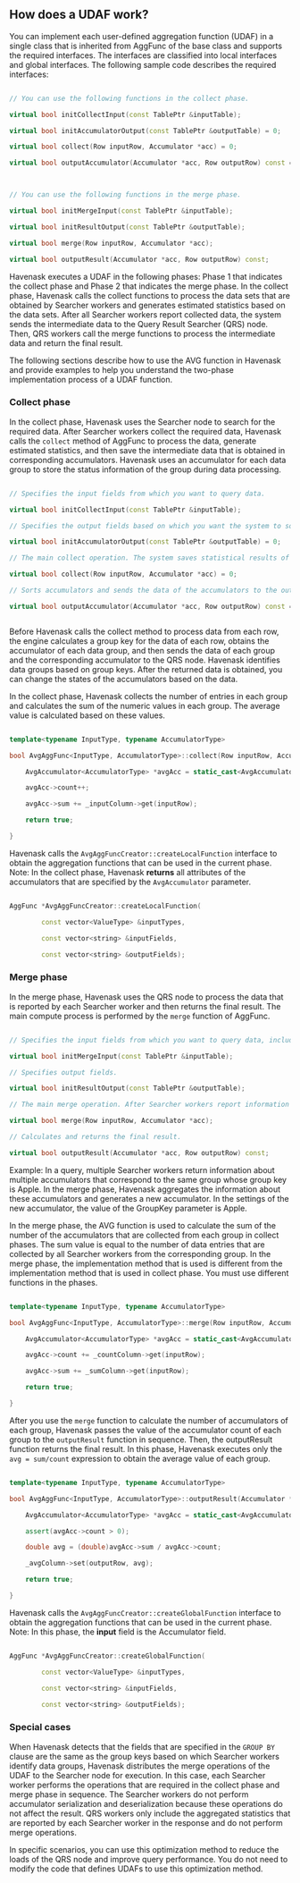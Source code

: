 <a name="Sm4kB"></a>

## How does a UDAF work?

You can implement each user-defined aggregation function (UDAF) in a single class that is inherited from AggFunc of the base class and supports the required interfaces. The interfaces are classified into local interfaces and global interfaces. The following sample code describes the required interfaces:



```cpp

// You can use the following functions in the collect phase.

virtual bool initCollectInput(const TablePtr &inputTable);

virtual bool initAccumulatorOutput(const TablePtr &outputTable) = 0;

virtual bool collect(Row inputRow, Accumulator *acc) = 0;

virtual bool outputAccumulator(Accumulator *acc, Row outputRow) const = 0;



// You can use the following functions in the merge phase.

virtual bool initMergeInput(const TablePtr &inputTable);

virtual bool initResultOutput(const TablePtr &outputTable);

virtual bool merge(Row inputRow, Accumulator *acc);

virtual bool outputResult(Accumulator *acc, Row outputRow) const;

```





Havenask executes a UDAF in the following phases: Phase 1 that indicates the collect phase and Phase 2 that indicates the merge phase. In the collect phase, Havenask calls the collect functions to process the data sets that are obtained by Searcher workers and generates estimated statistics based on the data sets. After all Searcher workers report collected data, the system sends the intermediate data to the Query Result Searcher (QRS) node. Then, QRS workers call the merge functions to process the intermediate data and return the final result.



The following sections describe how to use the AVG function in Havenask and provide examples to help you understand the two-phase implementation process of a UDAF function.



<a name="E5C96"></a>

### Collect phase

In the collect phase, Havenask uses the Searcher node to search for the required data. After Searcher workers collect the required data, Havenask calls the `collect` method of AggFunc to process the data, generate estimated statistics, and then save the intermediate data that is obtained in corresponding accumulators. Havenask uses an accumulator for each data group to store the status information of the group during data processing.



```cpp

// Specifies the input fields from which you want to query data.

virtual bool initCollectInput(const TablePtr &inputTable);

// Specifies the output fields based on which you want the system to sort the corresponding accumulators and send the data of the accumulators to the output table.

virtual bool initAccumulatorOutput(const TablePtr &outputTable) = 0;

// The main collect operation. The system saves statistical results of multiple rows of input data in the corresponding accumulators.

virtual bool collect(Row inputRow, Accumulator *acc) = 0;

// Sorts accumulators and sends the data of the accumulators to the output table for data transmission. Then, the system sends the output data of the Searcher node to the QRS node.

virtual bool outputAccumulator(Accumulator *acc, Row outputRow) const = 0;



```



Before Havenask calls the collect method to process data from each row, the engine calculates a group key for the data of each row, obtains the accumulator of each data group, and then sends the data of each group and the corresponding accumulator to the QRS node. Havenask identifies data groups based on group keys. After the returned data is obtained, you can change the states of the accumulators based on the data.



In the collect phase, Havenask collects the number of entries in each group and calculates the sum of the numeric values in each group. The average value is calculated based on these values.



```cpp

template<typename InputType, typename AccumulatorType>

bool AvgAggFunc<InputType, AccumulatorType>::collect(Row inputRow, Accumulator *acc) {

    AvgAccumulator<AccumulatorType> *avgAcc = static_cast<AvgAccumulator<AccumulatorType> *>(acc);

    avgAcc->count++;

    avgAcc->sum += _inputColumn->get(inputRow);

    return true;

}

```



Havenask calls the `AvgAggFuncCreator::createLocalFunction` interface to obtain the aggregation functions that can be used in the current phase. Note: In the collect phase, Havenask **returns** all attributes of the accumulators that are specified by the `AvgAccumulator` parameter.

```cpp

AggFunc *AvgAggFuncCreator::createLocalFunction(

        const vector<ValueType> &inputTypes,

        const vector<string> &inputFields,

        const vector<string> &outputFields);

```



<a name="qo9h3"></a>

### Merge phase



In the merge phase, Havenask uses the QRS node to process the data that is reported by each Searcher worker and then returns the final result. The main compute process is performed by the `merge` function of AggFunc.



```cpp

// Specifies the input fields from which you want to query data, including the fields that contain information about accumulators.

virtual bool initMergeInput(const TablePtr &inputTable);

// Specifies output fields.

virtual bool initResultOutput(const TablePtr &outputTable);

// The main merge operation. After Searcher workers report information about accumulators, Havenask aggregates the information.

virtual bool merge(Row inputRow, Accumulator *acc);

// Calculates and returns the final result.

virtual bool outputResult(Accumulator *acc, Row outputRow) const;

```



Example: In a query, multiple Searcher workers return information about multiple accumulators that correspond to the same group whose group key is Apple. In the merge phase, Havenask aggregates the information about these accumulators and generates a new accumulator. In the settings of the new accumulator, the value of the GroupKey parameter is Apple.



In the merge phase, the AVG function is used to calculate the sum of the number of the accumulators that are collected from each group in collect phases. The sum value is equal to the number of data entries that are collected by all Searcher workers from the corresponding group. In the merge phase, the implementation method that is used is different from the implementation method that is used in collect phase. You must use different functions in the phases.



```cpp

template<typename InputType, typename AccumulatorType>

bool AvgAggFunc<InputType, AccumulatorType>::merge(Row inputRow, Accumulator *acc) {

    AvgAccumulator<AccumulatorType> *avgAcc = static_cast<AvgAccumulator<AccumulatorType> *>(acc);

    avgAcc->count += _countColumn->get(inputRow);

    avgAcc->sum += _sumColumn->get(inputRow);

    return true;

}

```



After you use the `merge` function to calculate the number of accumulators of each group, Havenask passes the value of the accumulator count of each group to the `outputResult` function in sequence. Then, the outputResult function returns the final result. In this phase, Havenask executes only the `avg = sum/count` expression to obtain the average value of each group.



```cpp

template<typename InputType, typename AccumulatorType>

bool AvgAggFunc<InputType, AccumulatorType>::outputResult(Accumulator *acc, Row outputRow) const {

    AvgAccumulator<AccumulatorType> *avgAcc = static_cast<AvgAccumulator<AccumulatorType> *>(acc);

    assert(avgAcc->count > 0);

    double avg = (double)avgAcc->sum / avgAcc->count;

    _avgColumn->set(outputRow, avg);

    return true;

}

```



Havenask calls the `AvgAggFuncCreator::createGlobalFunction` interface to obtain the aggregation functions that can be used in the current phase. Note: In this phase, the **input** field is the Accumulator field.

```cpp

AggFunc *AvgAggFuncCreator::createGlobalFunction(

        const vector<ValueType> &inputTypes,

        const vector<string> &inputFields,

        const vector<string> &outputFields);

```



<a name="JgMWF"></a>

### Special cases



When Havenask detects that the fields that are specified in the `GROUP BY` clause are the same as the group keys based on which Searcher workers identify data groups, Havenask distributes the merge operations of the UDAF to the Searcher node for execution. In this case, each Searcher worker performs the operations that are required in the collect phase and merge phase in sequence. The Searcher workers do not perform accumulator serialization and deserialization because these operations do not affect the result. QRS workers only include the aggregated statistics that are reported by each Searcher worker in the response and do not perform merge operations.



In specific scenarios, you can use this optimization method to reduce the loads of the QRS node and improve query performance. You do not need to modify the code that defines UDAFs to use this optimization method.